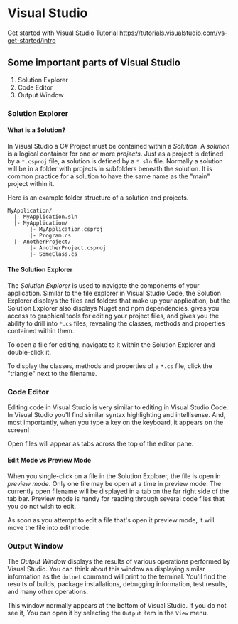 # Visual Studio

Get started with Visual Studio Tutorial
https://tutorials.visualstudio.com/vs-get-started/intro


## Some important parts of Visual Studio

1. Solution Explorer
1. Code Editor
1. Output Window

### Solution Explorer

#### What is a Solution?

In Visual Studio a C# Project must be contained within a _Solution_. A _solution_ is a logical container for one or more _projects_. Just as a project is defined by a `*.csproj` file, a solution is defined by a `*.sln` file. Normally a solution will be in a folder with projects in subfolders beneath the solution. It is common practice for a solution to have the same name as the "main" project within it.

Here is an example folder structure of a solution and projects.

```
MyApplication/
  |- MyApplication.sln
  |- MyApplication/
       |- MyApplication.csproj
       |- Program.cs
  |- AnotherProject/
       |- AnotherProject.csproj
       |- SomeClass.cs
```

#### The Solution Explorer

The _Solution Explorer_ is used to navigate the components of your application. Similar to the file explorer in Visual Studio Code, the Solution Explorer displays the files and folders that make up your application, but the Solution Explorer also displays Nuget and npm dependencies, gives you access to graphical tools for editing your project files, and gives you the ability to drill into `*.cs` files, revealing the classes, methods and properties contained within them.

To open a file for editing, navigate to it within the Solution Explorer and double-click it.

To display the classes, methods and properties of a `*.cs` file, click the "triangle" next to the filename.

### Code Editor

Editing code in Visual Studio is very similar to editing in Visual Studio Code. In Visual Studio you'll find similar syntax highlighting and intellisense. And, most importantly, when you type a key on the keyboard, it appears on the screen!

Open files will appear as tabs across the top of the editor pane.

#### Edit Mode vs Preview Mode

When you single-click on a file in the Solution Explorer, the file is open in _preview mode_. Only one file may be open at a time in preview mode. The currently open filename will be displayed in a tab on the far right side of the tab bar. Preview mode is handy for reading through several code files that you do not wish to edit.

As soon as you attempt to edit a file that's open it preview mode, it will move the file into edit mode.

### Output Window

The _Output Window_ displays the results of various operations performed by Visual Studio. You can think about this window as displaying similar information as the `dotnet` command will print to the terminal. You'll find the results of builds, package installations, debugging information, test results, and many other operations.

This window normally appears at the bottom of Visual Studio. If you do not see it, You can open it by selecting the `Output` item in the `View` menu.
